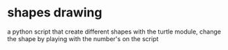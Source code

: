 # shapes drawing

a python script that create different shapes with the turtle module,
change the shape by playing with the number's on the script

